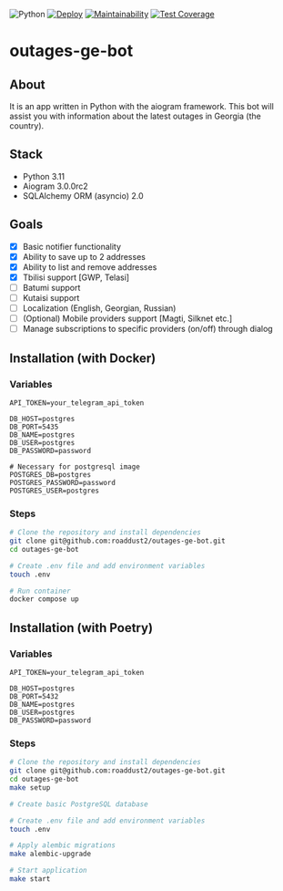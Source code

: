 ![Python](https://img.shields.io/badge/python-v3.11-blue)
[![Deploy](https://github.com/roaddust2/outages-ge-bot/actions/workflows/deploy.yml/badge.svg)](https://github.com/roaddust2/outages-ge-bot/actions/workflows/deploy.yml)
[![Maintainability](https://api.codeclimate.com/v1/badges/12af23439b2959845c8e/maintainability)](https://codeclimate.com/github/roaddust2/outages-ge-bot/maintainability)
[![Test Coverage](https://api.codeclimate.com/v1/badges/12af23439b2959845c8e/test_coverage)](https://codeclimate.com/github/roaddust2/outages-ge-bot/test_coverage)
# outages-ge-bot

## About
It is an app written in Python with the aiogram framework. This bot will assist you with information about the latest outages in Georgia (the country).

## Stack
- Python 3.11
- Aiogram 3.0.0rc2
- SQLAlchemy ORM (asyncio) 2.0

## Goals
- [x] Basic notifier functionality
- [x] Ability to save up to 2 addresses
- [x] Ability to list and remove addresses
- [x] Tbilisi support [GWP, Telasi]
- [ ] Batumi support
- [ ] Kutaisi support
- [ ] Localization (English, Georgian, Russian)
- [ ] \(Optional) Mobile providers support [Magti, Silknet etc.]
- [ ] Manage subscriptions to specific providers (on/off) through dialog

## Installation (with Docker)
### Variables

  ```.env
  API_TOKEN=your_telegram_api_token

  DB_HOST=postgres
  DB_PORT=5435
  DB_NAME=postgres
  DB_USER=postgres
  DB_PASSWORD=password

  # Necessary for postgresql image
  POSTGRES_DB=postgres
  POSTGRES_PASSWORD=password
  POSTGRES_USER=postgres
  ```
### Steps

  ```bash
  # Clone the repository and install dependencies
  git clone git@github.com:roaddust2/outages-ge-bot.git
  cd outages-ge-bot

  # Create .env file and add environment variables
  touch .env

  # Run container
  docker compose up 
  ```

## Installation (with Poetry)
### Variables

  ```.env
  API_TOKEN=your_telegram_api_token

  DB_HOST=postgres
  DB_PORT=5432
  DB_NAME=postgres
  DB_USER=postgres
  DB_PASSWORD=password
  ```
### Steps

  ```bash
  # Clone the repository and install dependencies
  git clone git@github.com:roaddust2/outages-ge-bot.git
  cd outages-ge-bot
  make setup
  
  # Create basic PostgreSQL database
  
  # Create .env file and add environment variables
  touch .env
  
  # Apply alembic migrations
  make alembic-upgrade
  
  # Start application
  make start
  ```
